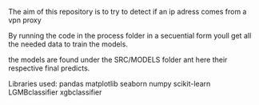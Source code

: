 The aim of this repository is to try to detect if an ip adress comes from a vpn proxy

By running the code in the process folder in a secuential form youll get all the needed data to train the models.

the models are found under the SRC/MODELS folder ant here their respective final predicts.


Libraries used:
pandas
matplotlib
seaborn
numpy
scikit-learn
LGMBclassifier
xgbclassifier
